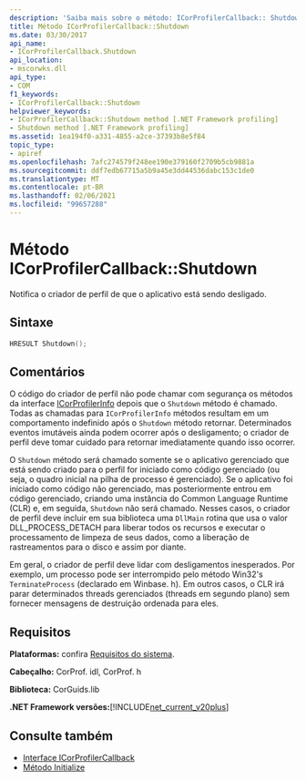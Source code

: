 ```yaml
---
description: 'Saiba mais sobre o método: ICorProfilerCallback:: Shutdown'
title: Método ICorProfilerCallback::Shutdown
ms.date: 03/30/2017
api_name:
- ICorProfilerCallback.Shutdown
api_location:
- mscorwks.dll
api_type:
- COM
f1_keywords:
- ICorProfilerCallback::Shutdown
helpviewer_keywords:
- ICorProfilerCallback::Shutdown method [.NET Framework profiling]
- Shutdown method [.NET Framework profiling]
ms.assetid: 1ea194f0-a331-4855-a2ce-37393b8e5f84
topic_type:
- apiref
ms.openlocfilehash: 7afc274579f248ee190e379160f2709b5cb9881a
ms.sourcegitcommit: ddf7edb67715a5b9a45e3dd44536dabc153c1de0
ms.translationtype: MT
ms.contentlocale: pt-BR
ms.lasthandoff: 02/06/2021
ms.locfileid: "99657288"
---
```

# <a name="icorprofilercallbackshutdown-method"></a>Método ICorProfilerCallback::Shutdown

Notifica o criador de perfil de que o aplicativo está sendo desligado.  
  
## <a name="syntax"></a>Sintaxe  
  
```cpp  
HRESULT Shutdown();  
```  
  
## <a name="remarks"></a>Comentários  

 O código do criador de perfil não pode chamar com segurança os métodos da interface [ICorProfilerInfo](icorprofilerinfo-interface.md) depois que o `Shutdown` método é chamado. Todas as chamadas para `ICorProfilerInfo` métodos resultam em um comportamento indefinido após o `Shutdown` método retornar. Determinados eventos imutáveis ainda podem ocorrer após o desligamento; o criador de perfil deve tomar cuidado para retornar imediatamente quando isso ocorrer.  
  
 O `Shutdown` método será chamado somente se o aplicativo gerenciado que está sendo criado para o perfil for iniciado como código gerenciado (ou seja, o quadro inicial na pilha de processo é gerenciado). Se o aplicativo foi iniciado como código não gerenciado, mas posteriormente entrou em código gerenciado, criando uma instância do Common Language Runtime (CLR) e, em seguida, `Shutdown` não será chamado. Nesses casos, o criador de perfil deve incluir em sua biblioteca uma `DllMain` rotina que usa o valor DLL_PROCESS_DETACH para liberar todos os recursos e executar o processamento de limpeza de seus dados, como a liberação de rastreamentos para o disco e assim por diante.  
  
 Em geral, o criador de perfil deve lidar com desligamentos inesperados. Por exemplo, um processo pode ser interrompido pelo método Win32's `TerminateProcess` (declarado em Winbase. h). Em outros casos, o CLR irá parar determinados threads gerenciados (threads em segundo plano) sem fornecer mensagens de destruição ordenada para eles.  
  
## <a name="requirements"></a>Requisitos  

 **Plataformas:** confira [Requisitos do sistema](../../get-started/system-requirements.md).  
  
 **Cabeçalho:** CorProf. idl, CorProf. h  
  
 **Biblioteca:** CorGuids.lib  
  
 **.NET Framework versões:**[!INCLUDE[net_current_v20plus](../../../../includes/net-current-v20plus-md.md)]  
  
## <a name="see-also"></a>Consulte também

- [Interface ICorProfilerCallback](icorprofilercallback-interface.md)
- [Método Initialize](icorprofilercallback-initialize-method.md)

